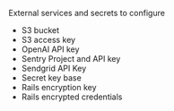 External services and secrets to configure

- S3 bucket
- S3 access key
- OpenAI API key
- Sentry Project and API key
- Sendgrid API Key
- Secret key base
- Rails encryption key
- Rails encrypted credentials

